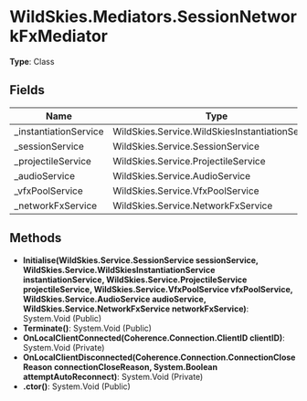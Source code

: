 ﻿# WildSkies.Mediators.SessionNetworkFxMediator

**Type**: Class

## Fields

| Name | Type | Access |
|------|------|--------|
| _instantiationService | WildSkies.Service.WildSkiesInstantiationService | Private |
| _sessionService | WildSkies.Service.SessionService | Private |
| _projectileService | WildSkies.Service.ProjectileService | Private |
| _audioService | WildSkies.Service.AudioService | Private |
| _vfxPoolService | WildSkies.Service.VfxPoolService | Private |
| _networkFxService | WildSkies.Service.NetworkFxService | Private |

## Methods

- **Initialise(WildSkies.Service.SessionService sessionService, WildSkies.Service.WildSkiesInstantiationService instantiationService, WildSkies.Service.ProjectileService projectileService, WildSkies.Service.VfxPoolService vfxPoolService, WildSkies.Service.AudioService audioService, WildSkies.Service.NetworkFxService networkFxService)**: System.Void (Public)
- **Terminate()**: System.Void (Public)
- **OnLocalClientConnected(Coherence.Connection.ClientID clientID)**: System.Void (Private)
- **OnLocalClientDisconnected(Coherence.Connection.ConnectionCloseReason connectionCloseReason, System.Boolean attemptAutoReconnect)**: System.Void (Private)
- **.ctor()**: System.Void (Public)


